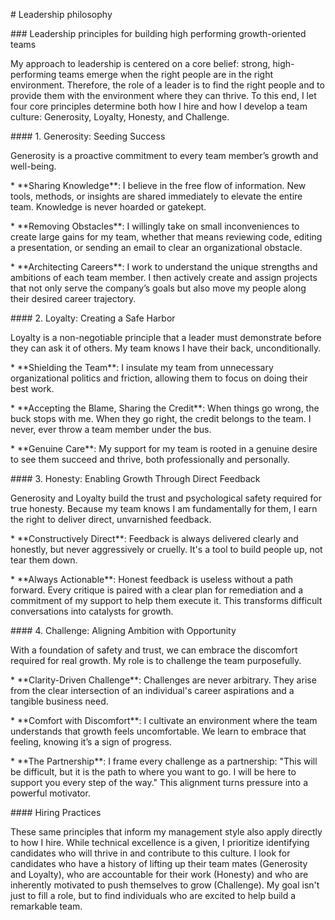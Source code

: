 \# Leadership philosophy



\### Leadership principles for building high performing growth-oriented teams



My approach to leadership is centered on a core belief: strong, high-performing teams emerge when the right people are in the right environment. Therefore, the role of a leader is to find the right people and to provide them with the environment where they can thrive. To this end, I let four core principles determine both how I hire and how I develop a team culture: Generosity, Loyalty, Honesty, and Challenge.



\#### 1. Generosity: Seeding Success



Generosity is a proactive commitment to every team member’s growth and well-being.



\* \*\*Sharing Knowledge\*\*: I believe in the free flow of information. New tools, methods, or insights are shared immediately to elevate the entire team. Knowledge is never hoarded or gatekept.



\* \*\*Removing Obstacles\*\*: I willingly take on small inconveniences to create large gains for my team, whether that means reviewing code, editing a presentation, or sending an email to clear an organizational obstacle.



\* \*\*Architecting Careers\*\*: I work to understand the unique strengths and ambitions of each team member. I then actively create and assign projects that not only serve the company’s goals but also move my people along their desired career trajectory.



\#### 2. Loyalty: Creating a Safe Harbor



Loyalty is a non-negotiable principle that a leader must demonstrate before they can ask it of others. My team knows I have their back, unconditionally.



\* \*\*Shielding the Team\*\*: I insulate my team from unnecessary organizational politics and friction, allowing them to focus on doing their best work.



\* \*\*Accepting the Blame, Sharing the Credit\*\*: When things go wrong, the buck stops with me. When they go right, the credit belongs to the team. I never, ever throw a team member under the bus.



\* \*\*Genuine Care\*\*: My support for my team is rooted in a genuine desire to see them succeed and thrive, both professionally and personally.



\#### 3. Honesty: Enabling Growth Through Direct Feedback



Generosity and Loyalty build the trust and psychological safety required for true honesty. Because my team knows I am fundamentally for them, I earn the right to deliver direct, unvarnished feedback.



\* \*\*Constructively Direct\*\*: Feedback is always delivered clearly and honestly, but never aggressively or cruelly. It's a tool to build people up, not tear them down.



\* \*\*Always Actionable\*\*: Honest feedback is useless without a path forward. Every critique is paired with a clear plan for remediation and a commitment of my support to help them execute it. This transforms difficult conversations into catalysts for growth.



\#### 4. Challenge: Aligning Ambition with Opportunity



With a foundation of safety and trust, we can embrace the discomfort required for real growth. My role is to challenge the team purposefully.



\* \*\*Clarity-Driven Challenge\*\*: Challenges are never arbitrary. They arise from the clear intersection of an individual's career aspirations and a tangible business need.



\* \*\*Comfort with Discomfort\*\*: I cultivate an environment where the team understands that growth feels uncomfortable. We learn to embrace that feeling, knowing it’s a sign of progress.



\* \*\*The Partnership\*\*: I frame every challenge as a partnership: "This will be difficult, but it is the path to where you want to go. I will be here to support you every step of the way." This alignment turns pressure into a powerful motivator.



\#### Hiring Practices



These same principles that inform my management style also apply directly to how I hire. While technical excellence is a given, I prioritize identifying candidates who will thrive in and contribute to this culture. I look for candidates who have a history of lifting up their team mates (Generosity and Loyalty), who are accountable for their work (Honesty) and who are inherently motivated to push themselves to grow (Challenge). My goal isn't just to fill a role, but to find individuals who are excited to help build a remarkable team.

